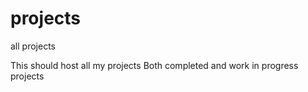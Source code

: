 # projects
all projects

This should host all my projects Both completed and work in progress projects

